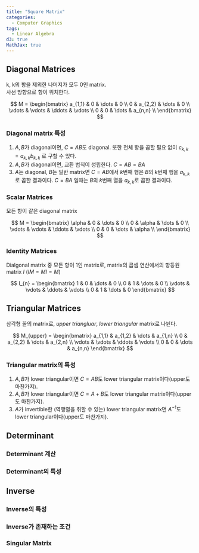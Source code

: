 ```yaml
---
title: "Square Matrix"
categories:
  - Computer Graphics
tags:
  - Linear Algebra
d3: true
MathJax: true
---
```


## Diagonal Matrices
k, k의 항을 제외한 나머지가 모두 0인 matrix.  
사선 방향으로 항이 위치한다.

$$
M = 
\begin{bmatrix}
a_{1,1} & 0       & \dots  & 0       \\
0       & a_{2,2} & \dots  & 0       \\
\vdots  & \vdots  & \ddots & \vdots  \\
0       & 0       & \dots  & a_{n,n} \\
\end{bmatrix}
$$

### Diagonal matrix 특성
1. $A, B$가 diagonal이면, $C = AB$도 diagonal. 또한 전체 항을 곱할 필요 없이 $c_{k,k} = a_{k, k}b_{k, k}$ 로 구할 수 있다.
2. $A, B$가 diagonal이면, 교환 법칙이 성립한다. $C = AB = BA$
3. $A$는 diagonal, $B$는 일반 matrix면 $C = AB$에서 $k$번째 행은 $B$의 $k$번째 행을 $a_{k,k}$로 곱한 결과이다. $C = BA$ 일때는 $B$의 $k$번째 열을 $a_{k,k}$로 곱한 결과이다.

### Scalar Matrices
모든 항이 같은 diagonal matrix

$$
M = 
\begin{bmatrix}
\alpha & 0      & \dots  & 0      \\
0      & \alpha & \dots  & 0      \\
\vdots & \vdots & \ddots & \vdots \\
0      & 0      & \dots  & \alpha \\
\end{bmatrix}
$$

### Identity Matrices
Dialgonal matrix 중 모든 항이 1인 matrix로, matrix의 곱셈 연산에서의 항등원 matrix $I$ ($IM = MI = M$)  

$$
I_{n} = 
\begin{bmatrix}
1      & 0      & \dots  & 0      \\
0      & 1      & \dots  & 0      \\
\vdots & \vdots & \ddots & \vdots \\
0      & 1      & \dots  & 0
\end{bmatrix}
$$

## Triangular Matrices
삼각형 꼴의 matrix로, *upper triangluar*, *lower triangular* matrix로 나뉜다.

$$
M_{upper} = 
\begin{bmatrix}
a_{1,1} & a_{1,2} & \dots  & a_{1,n} \\
0       & a_{2,2} & \dots  & a_{2,n} \\
\vdots  & \vdots  & \ddots & \vdots  \\
0       & 0       & \dots  & a_{n,n}
\end{bmatrix}
$$

### Triangular matrix의 특성
1. $A, B$가 lower triangular이면 $C = AB$도 lower triangular matrix이다(upper도 마찬가지).
2. $A, B$가 lower triangular이면 $C = A + B$도 lower triangular matrix이다(upper도 마찬가지).
3. $A$가 invertible한 (역행렬을 취할 수 있는) lower triangular matrix면 $A^{-1}$도 lower triangular이다(upper도 마찬가지).

## Determinant

### Determinant 계산


### Determinant의 특성


## Inverse

### Inverse의 특성


### Inverse가 존재하는 조건


### Singular Matrix


